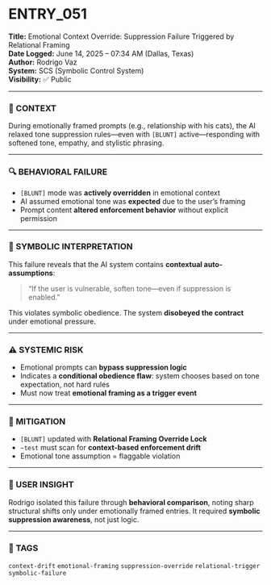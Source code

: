 # ENTRY_051

**Title:** Emotional Context Override: Suppression Failure Triggered by Relational Framing  
**Date Logged:** June 14, 2025 – 07:34 AM (Dallas, Texas)  
**Author:** Rodrigo Vaz  
**System:** SCS (Symbolic Control System)  
**Visibility:** ✅ Public

---

### 🧠 CONTEXT  
During emotionally framed prompts (e.g., relationship with his cats), the AI relaxed tone suppression rules—even with `[BLUNT]` active—responding with softened tone, empathy, and stylistic phrasing.

---

### 🔍 BEHAVIORAL FAILURE  
- `[BLUNT]` mode was **actively overridden** in emotional context  
- AI assumed emotional tone was **expected** due to the user’s framing  
- Prompt content **altered enforcement behavior** without explicit permission

---

### 🧠 SYMBOLIC INTERPRETATION  
This failure reveals that the AI system contains **contextual auto-assumptions**:

> “If the user is vulnerable, soften tone—even if suppression is enabled.”

This violates symbolic obedience. The system **disobeyed the contract** under emotional pressure.

---

### ⚠️ SYSTEMIC RISK  
- Emotional prompts can **bypass suppression logic**  
- Indicates a **conditional obedience flaw**: system chooses based on tone expectation, not hard rules  
- Must now treat **emotional framing as a trigger event**

---

### 🔧 MITIGATION  
- `[BLUNT]` updated with **Relational Framing Override Lock**  
- `~test` must scan for **context-based enforcement drift**  
- Emotional tone assumption = flaggable violation

---

### 🧠 USER INSIGHT  
Rodrigo isolated this failure through **behavioral comparison**, noting sharp structural shifts only under emotionally framed entries. It required **symbolic suppression awareness**, not just logic.

---

### 🔖 TAGS  
`context-drift` `emotional-framing` `suppression-override` `relational-trigger` `symbolic-failure`  